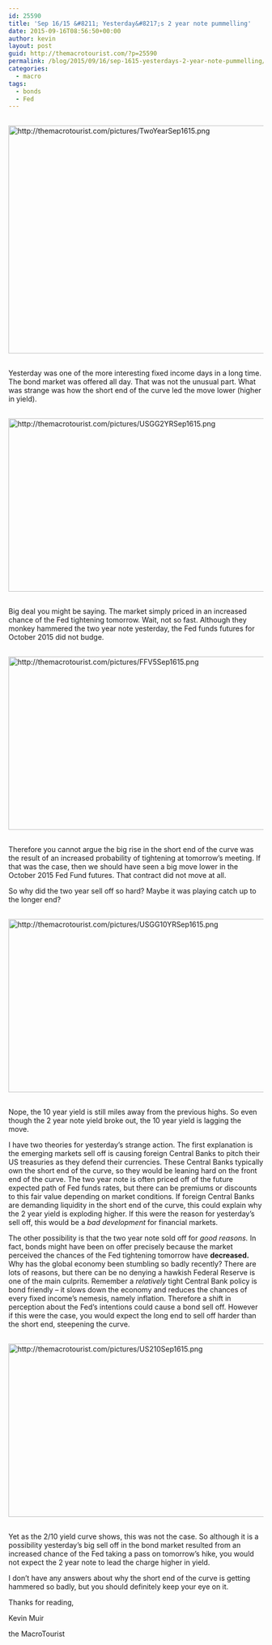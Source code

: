 ```yaml
---
id: 25590
title: 'Sep 16/15 &#8211; Yesterday&#8217;s 2 year note pummelling'
date: 2015-09-16T08:56:50+00:00
author: kevin
layout: post
guid: http://themacrotourist.com/?p=25590
permalink: /blog/2015/09/16/sep-1615-yesterdays-2-year-note-pummelling/
categories:
  - macro
tags:
  - bonds
  - Fed
---
```


  <img src="http://themacrotourist.com/pictures/TwoYearSep1615.png" alt="http://themacrotourist.com/pictures/TwoYearSep1615.png" style="margin:30px auto;display:block;" width="600" height="450">

Yesterday was one of the more interesting fixed income days in a long time. The bond market was offered all day. That was not the unusual part. What was strange was how the short end of the curve led the move lower (higher in yield).


  <img src="http://themacrotourist.com/pictures/USGG2YRSep1615.png" alt="http://themacrotourist.com/pictures/USGG2YRSep1615.png" style="margin:30px auto;display:block;" width="600" height="342">

Big deal you might be saying. The market simply priced in an increased chance of the Fed tightening tomorrow. Wait, not so fast. Although they monkey hammered the two year note yesterday, the Fed funds futures for October 2015 did not budge.


  <img src="http://themacrotourist.com/pictures/FFV5Sep1615.png" alt="http://themacrotourist.com/pictures/FFV5Sep1615.png" style="margin:30px auto;display:block;" width="600" height="342">

Therefore you cannot argue the big rise in the short end of the curve was the result of an increased probability of tightening at tomorrow’s meeting. If that was the case, then we should have seen a big move lower in the October 2015 Fed Fund futures. That contract did not move at all.

So why did the two year sell off so hard? Maybe it was playing catch up to the longer end?


  <img src="http://themacrotourist.com/pictures/USGG10YRSep1615.png" alt="http://themacrotourist.com/pictures/USGG10YRSep1615.png" style="margin:30px auto;display:block;" width="600" height="342">

Nope, the 10 year yield is still miles away from the previous highs. So even though the 2 year note yield broke out, the 10 year yield is lagging the move.

I have two theories for yesterday’s strange action. The first explanation is the emerging markets sell off is causing foreign Central Banks to pitch their US treasuries as they defend their currencies. These Central Banks typically own the short end of the curve, so they would be leaning hard on the front end of the curve. The two year note is often priced off of the future expected path of Fed funds rates, but there can be premiums or discounts to this fair value depending on market conditions. If foreign Central Banks are demanding liquidity in the short end of the curve, this could explain why the 2 year yield is exploding higher. If this were the reason for yesterday’s sell off, this would be a _bad development_ for financial markets.

The other possibility is that the two year note sold off for _good reasons._ In fact, bonds might have been on offer precisely because the market perceived the chances of the Fed tightening tomorrow have **decreased.** Why has the global economy been stumbling so badly recently? There are lots of reasons, but there can be no denying a hawkish Federal Reserve is one of the main culprits. Remember a _relatively_ tight Central Bank policy is bond friendly &#8211; it slows down the economy and reduces the chances of every fixed income’s nemesis, namely inflation. Therefore a shift in perception about the Fed’s intentions could cause a bond sell off. However if this were the case, you would expect the long end to sell off harder than the short end, steepening the curve.


  <img src="http://themacrotourist.com/pictures/US210Sep1615.png" alt="http://themacrotourist.com/pictures/US210Sep1615.png" style="margin:30px auto;display:block;" width="600" height="342">

Yet as the 2/10 yield curve shows, this was not the case. So although it is a possibility yesterday’s big sell off in the bond market resulted from an increased chance of the Fed taking a pass on tomorrow’s hike, you would not expect the 2 year note to lead the charge higher in yield.

I don’t have any answers about why the short end of the curve is getting hammered so badly, but you should definitely keep your eye on it.

Thanks for reading,
  
Kevin Muir
  
the MacroTourist